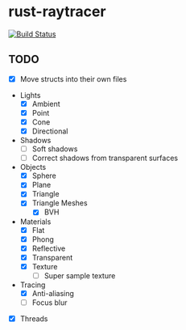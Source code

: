 # rust-raytracer
[![Build Status](https://travis-ci.com/ellishg/rust-raytracer.svg?token=g46Mfub8GMWqdPYXVqEs&branch=master)](https://travis-ci.com/ellishg/rust-raytracer)

## TODO
- [x] Move structs into their own files
- Lights
  - [x] Ambient
  - [x] Point
  - [x] Cone
  - [x] Directional
- Shadows
  - [ ] Soft shadows
  - [ ] Correct shadows from transparent surfaces
- Objects
  - [x] Sphere
  - [x] Plane
  - [x] Triangle
  - [x] Triangle Meshes
    - [x] BVH
- Materials
  - [x] Flat
  - [x] Phong
  - [x] Reflective
  - [x] Transparent
  - [x] Texture
    - [ ] Super sample texture
- Tracing
  - [x] Anti-aliasing
  - [ ] Focus blur
- [x] Threads
